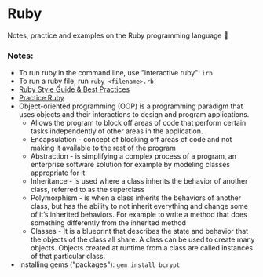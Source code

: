 # Ruby

Notes, practice and examples on the Ruby programming language 🎉

### Notes:
* To run ruby in the command line, use "interactive ruby": `irb`
* To run a ruby file, run `ruby <filename>.rb`
* [Ruby Style Guide & Best Practices](https://github.com/rubocop/ruby-style-guide)
* [Practice Ruby](https://try.ruby-lang.org/)
* Object-oriented programming (OOP) is a programming paradigm that uses objects and their interactions to design and program applications. 
  - Allows the program to block off areas of code that perform certain tasks independently of other areas in the application.
  - Encapsulation - concept of blocking off areas of code and not making it available to the rest of the program
  - Abstraction - is simplifying a complex process of a program, an enterprise software solution for example by modeling classes appropriate for it
  - Inheritance - is used where a class inherits the behavior of another class, referred to as the superclass
  - Polymorphism - is when a class inherits the behaviors of another class, but has the ability to not inherit everything and change some of it’s inherited behaviors. For example to write a method that does something differently from the inherited method
  - Classes - It is a blueprint that describes the state and behavior that the objects of the class all share. A class can be used to create many objects. Objects created at runtime from a class are called instances of that particular class.
* Installing gems ("packages"): `gem install bcrypt`